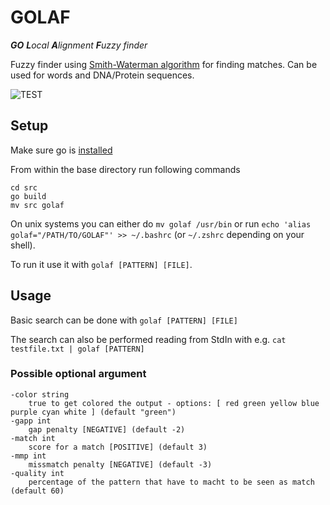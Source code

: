 # GOLAF

***GO** **L**ocal **A**lignment **F**uzzy finder*

Fuzzy finder using [Smith-Waterman algorithm](https://en.wikipedia.org/wiki/Smith%E2%80%93Waterman_algorithm) for finding matches. Can be used for words and DNA/Protein sequences.

![TEST](https://github.com/gwirn/golaf/actions/workflows/go.yml/badge.svg)

## Setup

Make sure go is [installed](https://go.dev/doc/install)

From within the base directory run following commands

```
cd src
go build
mv src golaf
```

On unix systems you can either do `mv golaf /usr/bin` or run `echo 'alias golaf="/PATH/TO/GOLAF"' >> ~/.bashrc` (or `~/.zshrc` depending on your shell).

To run it use it with `golaf [PATTERN] [FILE]`.

## Usage

Basic search can be done with `golaf [PATTERN] [FILE]`

The search can also be performed reading from StdIn with e.g. `cat testfile.txt | golaf [PATTERN]`

### Possible optional argument

```
-color string
    true to get colored the output - options: [ red green yellow blue purple cyan white ] (default "green")
-gapp int
    gap penalty [NEGATIVE] (default -2)
-match int
    score for a match [POSITIVE] (default 3)
-mmp int
    missmatch penalty [NEGATIVE] (default -3)
-quality int
    percentage of the pattern that have to macht to be seen as match (default 60)
```
